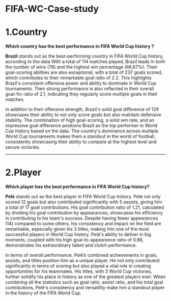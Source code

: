 # FIFA-WC-Case-study

# 1.Country
**Which country has the best performance in FIFA World Cup history ?**

**Brazil** stands out as the best-performing country in FIFA World Cup history, according to the data With a total of 114 matches played, Brazil leads in both the number of wins (76) and the highest win percentage (66.67%). Their goal-scoring abilities are also exceptional, with a total of 237 goals scored, which contributes to their remarkable goal ratio of 2.2. This highlights Brazil's consistent offensive power and ability to dominate in World Cup tournaments. Their strong performance is also reflected in their overall goal-for ratio of 2.1, indicating they regularly score multiple goals in their matches.

In addition to their offensive strength, Brazil's solid goal difference of 129 showcases their ability to not only score goals but also maintain defensive stability. The combination of high goal-scoring, a solid win rate, and an impressive goal difference positions Brazil as the top performer in World Cup history based on the data. The country's dominance across multiple World Cup tournaments makes them a standout in the world of football, consistently showcasing their ability to compete at the highest level and secure victories.

-------------------------------------------------------------------------------------------------------------------------------------------------------------------

# 2.Player
**Which player has the best performance in FIFA World Cup history?**

**Pelé** stands out as the best player in FIFA World Cup history. Pelé not only scored 12 goals but also contributed significantly with 5 assists, giving him a total of 17 goal contributions. His goal contribution ratio of 1.21, calculated by dividing his goal contribution by appearances, showcases his efficiency in contributing to his team's success. Despite having fewer appearances (14) compared to some others, his consistency and impact on the field are remarkable, especially given his 3 titles, making him one of the most successful players in World Cup history. Pelé's ability to deliver in big moments, coupled with his high goal-to-appearance ratio of 0.86, demonstrates his extraordinary talent and clutch performance.

In terms of overall performance, Pelé’s combined achievements in goals, assists, and titles position him as a unique player. He not only contributed significantly in terms of scoring but also played a vital role in creating opportunities for his teammates. His titles, with 3 World Cup victories, further solidify his place in history as one of the greatest players ever. When combining all the statistics such as goal ratio, assist ratio, and his total goal contributions, Pelé's consistency and versatility make him a standout player in the history of the FIFA World Cup.
